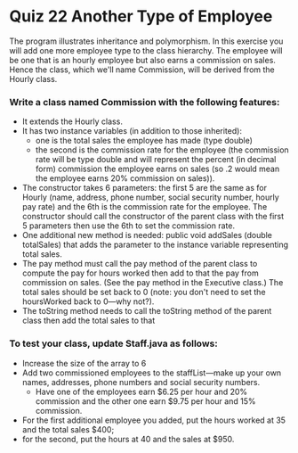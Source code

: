 # Quiz 22 Another Type of Employee

The program illustrates inheritance and polymorphism. In this exercise you will add one more employee type to the class hierarchy. The employee will be one that is an hourly employee but also earns a commission on sales. Hence the class, which we'll name Commission, will be derived from the Hourly class.

### Write a class named Commission with the following features:
* It extends the Hourly class.
* It has two instance variables (in addition to those inherited):
    * one is the total sales the employee has made (type double) 
    * the second is the commission rate for the employee (the commission rate will be type double and will represent the percent (in decimal form) commission the employee earns on sales (so .2 would mean the employee earns 20% commission on sales)).
* The constructor takes 6 parameters: the first 5 are the same as for Hourly (name, address, phone number, social security number, hourly pay rate) and the 6th is the commission rate for the employee. The constructor should call the constructor of the parent class with the first 5 parameters then use the 6th to set the commission rate.
* One additional new method is needed: public void addSales (double totalSales) that adds the parameter to the instance variable representing total sales. 
* The pay method must call the pay method of the parent class to compute the pay for hours worked then add to that the pay from commission on sales. (See the pay method in the Executive class.) The total sales should be set back to 0 (note: you don't need to set the hoursWorked back to 0—why not?).
* The toString method needs to call the toString method of the parent class then add the total sales to that

### To test your class, update Staff.java as follows:
* Increase the size of the array to 6
* Add two commissioned employees to the staffList—make up your own names, addresses, phone numbers and social security numbers. 
    * Have one of the employees earn $6.25 per hour and 20% commission and the other one earn $9.75 per hour and 15% commission.
* For the first additional employee you added, put the hours worked at 35 and the total sales $400; 
* for the second, put the hours at 40 and the sales at $950.

